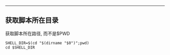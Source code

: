 

---



## 获取脚本所在目录

获取脚本所在路径, 而不是$PWD

```
SHELL_DIR=$(cd "$(dirname "$0")";pwd)
cd $SHELL_DIR
```

